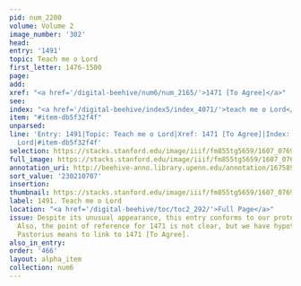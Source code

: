 ```yaml
---
pid: num_2200
volume: Volume 2
image_number: '302'
head:
entry: '1491'
topic: Teach me o Lord
first_letter: 1476-1500
page:
add:
xref: "<a href='/digital-beehive/num6/num_2165/'>1471 [To Agree]</a>"
see:
index: "<a href='/digital-beehive/index5/index_4071/'>teach me o Lord</a>"
item: "#item-db5f32f4f"
unparsed:
line: 'Entry: 1491|Topic: Teach me o Lord|Xref: 1471 [To Agree]|Index: teach me o
  Lord|#item-db5f32f4f'
selection: https://stacks.stanford.edu/image/iiif/fm855tg5659/1607_0769/931,707,2455,899/full/0/default.jpg
full_image: https://stacks.stanford.edu/image/iiif/fm855tg5659/1607_0769/full/full/0/default.jpg
annotation_uri: http://beehive-anno.library.upenn.edu/annotation/1675891904647
sort_value: '230210707'
insertion:
thumbnail: https://stacks.stanford.edu/image/iiif/fm855tg5659/1607_0769/931,707,600,180/250,/0/default.jpg
label: 1491. Teach me o Lord
location: "<a href='/digital-beehive/toc/toc2_292/'>Full Page</a>"
issue: Despite its unusual appearance, this entry conforms to our protocols for annotation.
  Also, the point of reference for 1471 is not clear, but we have hypothesized that
  Pastorius means to link to 1471 [To Agree].
also_in_entry:
order: '466'
layout: alpha_item
collection: num6
---
```

